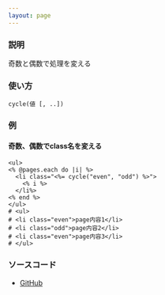```yaml
---
layout: page
---
```

### 説明
奇数と偶数で処理を変える

### 使い方
    cycle(値 [, ..])

### 例
#### 奇数、偶数でclass名を変える
    <ul>
    <% @pages.each do |i| %>
      <li class="<%= cycle("even", "odd") %>">
        <% i %>
      </li%>
    <% end %>
    </ul>
    # <ul>
    # <li class="even">page内容1</li>
    # <li class="odd">page内容2</li>
    # <li class="even">page内容3</li>
    # </ul>

### ソースコード
* [GitHub](https://github.com/rails/rails/blob/0e50b7bdf4c0f789db37e22dc45c52b082f674b4/actionview/lib/action_view/helpers/text_helper.rb#L335)